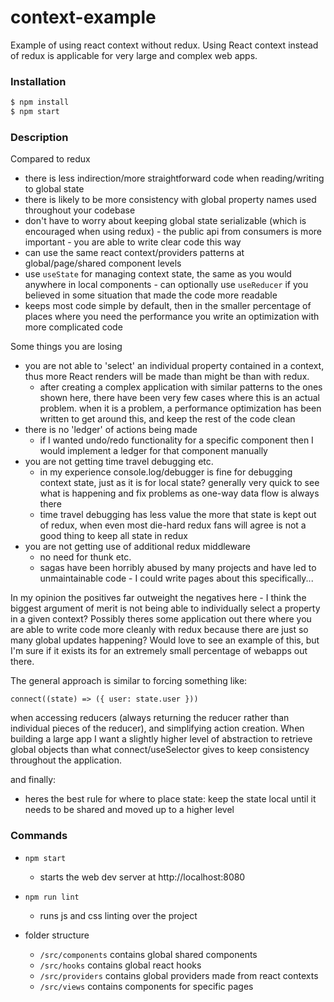 # context-example
Example of using react context without redux. Using React context instead of redux is applicable for very large and complex web apps.

### Installation
```sh
$ npm install
$ npm start
```

### Description
Compared to redux
- there is less indirection/more straightforward code when reading/writing to global state
- there is likely to be more consistency with global property names used throughout your codebase
- don't have to worry about keeping global state serializable (which is encouraged when using redux) - the public api from consumers is more important - you are able to write clear code this way
- can use the same react context/providers patterns at global/page/shared component levels
- use `useState` for managing context state, the same as you would anywhere in local components - can optionally use `useReducer` if you believed in some situation that made the code more readable
- keeps most code simple by default, then in the smaller percentage of places where you need the performance you write an optimization with more complicated code

Some things you are losing
- you are not able to 'select' an individual property contained in a context, thus more React renders will be made than might be than with redux.
  - after creating a complex application with similar patterns to the ones shown here, there have been very few cases where this is an actual problem.
    when it is a problem, a performance optimization has been written to get around this, and keep the rest of the code clean
- there is no 'ledger' of actions being made
  - if I wanted undo/redo functionality for a specific component then I would implement a ledger for that component manually
- you are not getting time travel debugging etc.
  - in my experience console.log/debugger is fine for debugging context state, just as it is for local state? generally very quick to see what is happening and fix problems as one-way data flow is always there
  - time travel debugging has less value the more that state is kept out of redux, when even most die-hard redux fans will agree is not a good thing to keep all state in redux
- you are not getting use of additional redux middleware
  - no need for thunk etc.
  - sagas have been horribly abused by many projects and have led to unmaintainable code - I could write pages about this specifically...

In my opinion the positives far outweight the negatives here - I think the biggest argument of merit is not being able to individually select a property in a given context? Possibly theres some application out there where you are able to write code more cleanly with redux because there are just so many global updates happening? Would love to see an example of this, but I'm sure if it exists its for an extremely small percentage of webapps out there.

The general approach is similar to forcing something like:

`connect((state) => ({ user: state.user }))`

when accessing reducers (always returning the reducer rather than individual pieces of the reducer), and simplifying action creation. When building a large app I want a slightly higher level of abstraction to retrieve global objects than what connect/useSelector gives to keep consistency throughout the application.

and finally:
- heres the best rule for where to place state: keep the state local until it needs to be shared and moved up to a higher level

### Commands
- `npm start`
  - starts the web dev server at http://localhost:8080
- `npm run lint`
  - runs js and css linting over the project

- folder structure
  - `/src/components` contains global shared components
  - `/src/hooks` contains global react hooks
  - `/src/providers` contains global providers made from react contexts
  - `/src/views` contains components for specific pages
